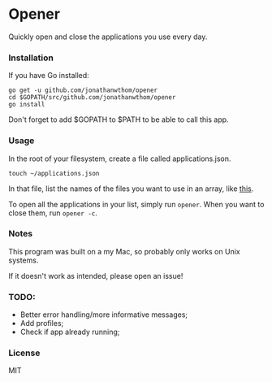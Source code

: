 # Opener

Quickly open and close the applications you use every day.

### Installation

If you have Go installed:

```
go get -u github.com/jonathanwthom/opener
cd $GOPATH/src/github.com/jonathanwthom/opener
go install
```
Don't forget to add $GOPATH to $PATH to be able to call this app.

### Usage

In the root of your filesystem, create a file called applications.json.

`touch ~/applications.json`

In that file, list the names of the files you want to use in an array, like [this](https://github.com/JonathanWThom/opener/blob/master/applications.json).

To open all the applications in your list, simply run `opener`.
When you want to close them, run `opener -c`.

### Notes

This program was built on a my Mac, so probably only works on Unix systems.

If it doesn't work as intended, please open an issue!

### TODO:

* Better error handling/more informative messages;
* Add profiles;
* Check if app already running;

### License

MIT
